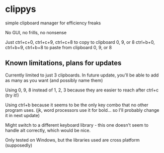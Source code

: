 # clippys
simple clipboard manager for efficiency freaks

No GUI, no frills, no nonsense

Just ctrl+c+0, ctrl+c+9, ctrl+c+8 to copy to clipboard 0, 9, or 8
ctrl+b+0, ctrl+b+9, ctrl+b+8 to paste from clipboard 0, 9, or 8

## Known limitations, plans for updates

Currently limited to just 3 clipboards. In future update, you'll be able to add as many as you want (and possibly name them)

Using 0, 9, 8 instead of 1, 2, 3 because they are easier to reach after ctrl+c (try it!)

Using ctrl+b because it seems to be the only key combo that no other program uses. (jk, word processors use it for bold... so I'll probably change it in next update)

Might switch to a different keyboard library - this one doesn't seem to handle alt correctly, which would be nice.

Only tested on Windows, but the libraries used are cross platform (supposedly)
